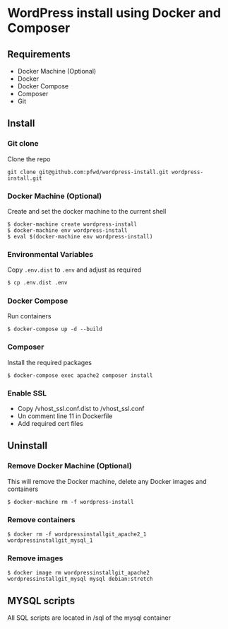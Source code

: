 # WordPress install using Docker and Composer


## Requirements

- Docker Machine (Optional)
- Docker
- Docker Compose
- Composer
- Git

## Install

### Git clone

Clone the repo

```
git clone git@github.com:pfwd/wordpress-install.git wordpress-install.git
```

### Docker Machine (Optional)

Create and set the docker machine to the current shell

```
$ docker-machine create wordpress-install
$ docker-machine env wordpress-install
$ eval $(docker-machine env wordpress-install)
```

### Environmental Variables
Copy `.env.dist` to `.env` and adjust as required

```bash
$ cp .env.dist .env
```

### Docker Compose
Run containers
```
$ docker-compose up -d --build
```

### Composer

Install the required packages
```
$ docker-compose exec apache2 composer install
```

### Enable SSL

- Copy /vhost_ssl.conf.dist to /vhost_ssl.conf
- Un comment line 11 in Dockerfile
- Add required cert files

## Uninstall

### Remove Docker Machine (Optional)

This will remove the Docker machine, delete any Docker images and containers
```
$ docker-machine rm -f wordpress-install
```

### Remove containers
```
$ docker rm -f wordpressinstallgit_apache2_1  wordpressinstallgit_mysql_1
```

### Remove images
```
$ docker image rm wordpressinstallgit_apache2  wordpressinstallgit_mysql mysql debian:stretch
```

## MYSQL scripts
All SQL scripts are located in /sql of the mysql container
